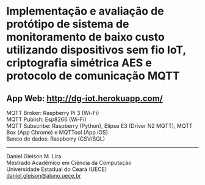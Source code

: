 # Implementação e avaliação de protótipo de sistema de monitoramento de baixo custo utilizando dispositivos sem fio IoT, criptografia simétrica AES e protocolo de comunicação MQTT

App Web: http://dg-iot.herokuapp.com/
--
MQTT Broker: Raspberry Pi 3 (Wi-Fi)\
MQTT Publish: Esp8266 (Wi-Fi)\
MQTT Subscribe: Raspberry (Python), Elipse E3 (Driver N2 MQTT), MQTT Box (App Chrome) e MQTTool (App iOS)\
Banco de dados: Raspberry (CSV/SQL)

---
Daniel Gleison M. Lira\
Mestrado Acadêmico em Ciência da Computação\
Universidade Estadual do Ceará (UECE)\
daniel.gleison@aluno.uece.br 
